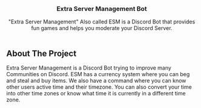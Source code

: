 <br/>
<p align="center">
  <h3 align="center">Extra Server Management Bot</h3>

  <p align="center">
    "Extra Server Management" Also called ESM is a Discord Bot that provides fun games and helps you moderate your Discord Server.
    <br/>
    <br/>
  </p>
</p>



## About The Project

Extra Server Management is a Discord Bot trying to improve many Communities on Discord. ESM has a currency system where you can beg and steal and buy items. We also have a command where you can know other users active time and their timezone. You can also convert your time into other time zones or know what time it is currently in a different time zone.
